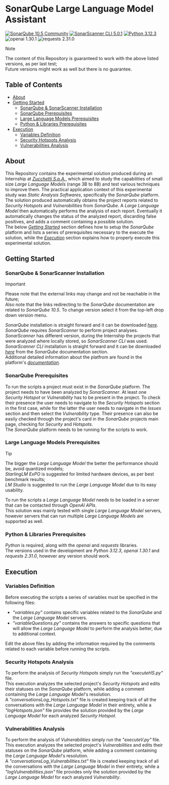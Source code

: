 # SonarQube Large Language Model Assistant

[![SonarQube 10.5 Community](https://img.shields.io/badge/SonarQube-10.5_Community-004d80.svg)](https://www.sonarsource.com/products/sonarqube/downloads/historical-downloads/)
[![SonarScanner CLI 5.0.1](https://img.shields.io/badge/SonarScanner_CLI-5.0.1-004d80.svg)](https://docs.sonarsource.com/sonarqube/10.5/analyzing-source-code/scanners/sonarscanner/)
[![Python 3.12.3](https://img.shields.io/badge/Python-3.12.3-blue.svg)](https://www.python.org/downloads/release/python-3123/)
![openai 1.30.1](https://img.shields.io/badge/openai-1.30.1-blue.svg)
![requests 2.31.0](https://img.shields.io/badge/requests-2.31.0-blue.svg)

> [!NOTE]
> The content of this Repository is guaranteed to work with the above listed versions, as per last test; \
> Future versions might work as well but there is no guarantee.

## Table of Contents

+ [About](#about)
+ [Getting Started](#gettingStarted)
    + [SonarQube \& SonarScanner Installation](#sonarInstall)
    + [SonarQube Prerequisites](#sonarPrerequisites)
    + [Large Language Models Prerequisites](#largeLanguageModelsPrerequisites)
    + [Python \& Libraries Prerequisites](#pythonPrerequisites)
+ [Execution](#execution)
    + [Variables Definition](#variablesDefinition)
    + [Security Hotspots Analysis](#securityHotspotEXE)
    + [Vulnerabilities Analysis](#vulnerabilityEXE)
  
## About <a name = "about"></a>

This Repository contains the experimental solution produced during an Internship at [_Zucchetti S.p.A._](https://www.zucchetti.com/worldwide/cms/home.html), which aimed to study the capabilities of small size _Large Language Models_ (range 3B to 8B) and test various techniques to improve them. The practical application context of this experimental study was _Static Analysis Softwares_, specifically the _SonarQube_ platform. \
The solution produced automatically obtains the project reports related to _Security Hotspots_ and _Vulnerabilities_ from _SonarQube_. A _Large Language Model_ then automatically performs the analysis of each report. Eventually it automatically changes the status of the analyzed report, discarding false positives, and adds a comment containing a possible solution. \
The below [_Getting Started_](#gettingStarted) section defines how to setup the _SonarQube_ platform and lists a series of prerequisites necessary to the execute the solution, while the [_Execution_](#execution) section explains how to properly execute this experimental solution.

## Getting Started <a name = "gettingStarted"></a>

### SonarQube \& SonarScanner Installation <a name = "sonarInstall"></a>

> [!IMPORTANT]
> Please note that the external links may change and not be reachable in the future; \
> Also note that the links redirecting to the _SonarQube_ documentation are related to _SonarQube 10.5_. To change version select it from the top-left drop down version menu.

_SonarQube_ installation is straight forward and it can be downloaded [_here_](https://www.sonarsource.com/products/sonarqube/downloads/historical-downloads/). \
_SonarQube_ requires _SonarScanner_ to perform project analyses. _SonarScanner_ has different version, during the Internship the projects that were analyzed where locally stored, so _SonarScanner CLI_ was used. _SonarScanner CLI_ installation is straight forward and it can be downloaded [_here_](https://docs.sonarsource.com/sonarqube/10.5/analyzing-source-code/scanners/sonarscanner/) from the _SonarQube_ documentation section. \
Additional detailed information about the platfrom are found in the platform's [_documentation_](https://docs.sonarsource.com/sonarqube/10.5/).

### SonarQube Prerequisites <a name = "sonarPrerequisites"></a>

To run the scripts a project must exist in the _SonarQube_ platform. The project needs to have been analyzed by _SonarScanner_. At least one _Security Hotspot_ or _Vulnerability_ has to be present in the project. To check their presence the user needs to navigate to the _Security Hotspots_ section in the first case, while for the latter the user needs to navigate in the _Issues_ section and then select the _Vulnerability_ type. Their presence can also be easily checked through the project's card in the _SonarQube_ projects main page, checking for _Security_ and _Hotspots_. \
The _SonarQube_ platform needs to be running for the scripts to work.

### Large Language Models Prerequisites <a name = "largeLanguageModelsPrerequisites"></a>

> [!TIP]
> The bigger the _Large Language Model_ the better the performance should be, avoid quantized models; \
> _StarlingLM ExPO_ is suggested for limited hardware devices, as per best benchmark results; \
> _LM Studio_ is suggested to run the _Large Language Model_ due to its easy usability.


To run the scripts a _Large Language Model_ needs to be loaded in a server that can be contacted through _OpenAI APIs_. \
This solution was mainly tested with single _Large Language Model_ servers, however servers that can run multiple _Large Language Models_ are supported as well.

### Python \& Libraries Prerequisites <a name = "pythonPrerequisites"></a>

_Python_ is required, along with the _openai_ and _requests_ libraries. \
The versions used in the development are _Python 3.12.3_, _openai 1.30.1_ and _requests 2.31.0_, however any version should work.

## Execution <a name = "execution"></a>

### Variables Definition <a name = "variablesDefinition"></a>

Before executing the scripts a series of variables must be specified in the following files:
- _"variables.py"_ contains specific variables related to the _SonarQube_ and the _Large Language Model_ servers.
- _"variableQuestions.py"_ contains the answers to specific questions that will allow the _Large Language Model_ to perform the analysis better, due to additional context.

Edit the above files by adding the information required by the comments related to each variable before running the scripts.

### Security Hotspots Analysis <a name = "securityHotspotEXE"></a>

To perform the analysis of _Security Hotspots_ simply run the _"executeHS.py"_ file. \
This execution analyzes the selected project's _Security Hotspots_ and edits their statuses on the _SonarQube_ platform, while adding a comment containing the _Large Language Model_'s resolution. \
A _"conversationsLog_Hotspots.txt"_ file is created keeping track of all the conversations with the _Large Language Model_ in their entirety, while a _"logHotspots.json"_ file provides the solution provided by the _Large Language Model_ for each analyzed _Security Hotspot_.

### Vulnerabilities Analysis <a name = "vulnerabilityEXE"></a>

To perform the analysis of _Vulnerabilities_ simply run the _"executeV.py"_ file.
This execution analyzes the selected project's _Vulnerabilities_ and edits their statuses on the _SonarQube_ platform, while adding a comment containing the _Large Language Model_'s resolution. \
A _"conversationsLog_Vulnerabilities.txt"_ file is created keeping track of all the conversations with the _Large Language Model_ in their entirety, while a _"logVulnerabilities.json"_ file provides only the solution provided by the _Large Language Model_ for each analyzed _Vulnerability_.

